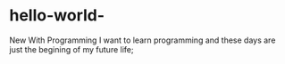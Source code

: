 # hello-world-
New With Programming 
I want to learn programming and these days are just the begining of my future life;
